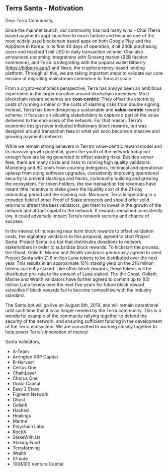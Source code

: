 ## Terra Santa - Motivation

Dear Terra Community,

Since the mainnet launch, our community has had many wins - Chai (Terra based payments app) launched to much fanfare and became one of the most widely used blockchain based apps on both Google Play and the AppStore in Korea. In its first 40 days of operation, it hit 240k purchasing users and reached 1 mil USD in daily transaction volume. Chai also announced upcoming integrations with Sinsang market (B2B fashion commerce), and Terra is integrating with the popular wallet Bitberry (https://bitberry.app/) and Nexo, the cryptocurrency-based lending platform. Through all this, we are taking important steps to validate our core mission of migrating mainstream commerce to Terra at scale.

From a crypto-economics perspective, Terra has always been an ambitious experiment in the larger narrative around blockchain incentives. Most blockchain reward schemes are  **cost-centric**: They offset the electricity costs of running a miner or the costs of slashing risks from double signing. Instead, Terra has been designing a sustainable and **value-centric** reward scheme. It focuses on allowing stakeholders to capture a part of the value delivered to the end-users of the network. For that reason, Terra’s economic design never included inflationary block rewards, but was designed around transaction fees in what will soon become a massive and growing payments network.

While we remain strong believers in Terra’s value-centric reward model and its massive growth potential, given the youth of the network today not enough fees are being generated to offset staking risks. Besides server fees, there are many costs and risks to running high quality validators: Marketing and BD costs from courting delegators, technical and operational upkeep from doing software upgrades, consistently improving operational security to prevent slashings and hacks, community building and growing the ecosystem. For token holders, the low transaction fee revenues have meant little incentive to stake given the liquidity cost of the 21-day unbonding period and the slashing risk.  Moreover, Terra is operating in a crowded field of other Proof of Stake protocols and should offer solid returns to attract the best validators, get them to invest in the growth of the network and attract capital to the network. If rewards remained consistently low, it could adversely impact Terra’s network security and chance of success.

In the interest of increasing near term block rewards to offset validation costs, the signatory validators to this proposal, agreed to start Project Santa. Project Santa is a bot that distributes donations to network stakeholders in order to subsidize block rewards. To kickstart the process, the Ghost, Goliath, Marine and Wraith validators generously agreed to seed Project Santa with 21.6 million Luna tokens to be distributed over the next year. This results in an approximate 10% staking yield on the 216 million tokens currently staked. Like other block rewards, these tokens will be distributed pro-rata to the amount of Luna staked. The the Ghost, Goliath, Marine and Wraith validators have further agreed to commit up to 100 million Luna tokens over the next five years for future block reward subsidies if block rewards fail to become competitive with the industry standard.

The Santa bot will go live on August 8th, 2019, and will remain operational until such time that it is no longer needed by the Terra community. This is a wonderful example of the community rallying together to defend the security of the network, and ensuring sufficient funding in the development of the Terra ecosystem. We are committed to working closely together to help power Terra’s innovation of money!


Santa Validators,

- A-Team
- Arrington XRP Capital
- B-Harvest
- Certus One
- ChainLayer
- Chorus One
- Dokia Capital
- Easy 2 Stake
- Figment Network
- Ghost
- Goliath
- Hashed
- Healings
- Marine
- Polychain Labs
- RockX
- StakeWith.Us
- Staking Fund
- Terraforming
- Wraith
- 01node
- 100&100 Venture Capital


